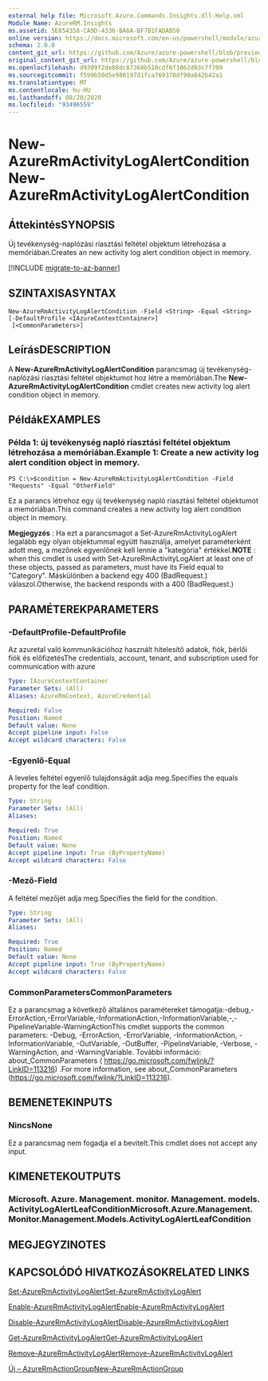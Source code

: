 ```yaml
---
external help file: Microsoft.Azure.Commands.Insights.dll-Help.xml
Module Name: AzureRM.Insights
ms.assetid: 5E854358-CA9D-4336-BA6A-BF7B1FADAB50
online version: https://docs.microsoft.com/en-us/powershell/module/azurerm.insights/new-azurermactivitylogalertcondition
schema: 2.0.0
content_git_url: https://github.com/Azure/azure-powershell/blob/preview/src/ResourceManager/Insights/Commands.Insights/help/New-AzureRmActivityLogAlertCondition.md
original_content_git_url: https://github.com/Azure/azure-powershell/blob/preview/src/ResourceManager/Insights/Commands.Insights/help/New-AzureRmActivityLogAlertCondition.md
ms.openlocfilehash: d9309f2de88dc87368b510cdf6f1062d03c7f709
ms.sourcegitcommit: f599b50d5e980197d1fca769378df90a842b42a1
ms.translationtype: MT
ms.contentlocale: hu-HU
ms.lasthandoff: 08/20/2020
ms.locfileid: "93496559"
---
```

# <span data-ttu-id="a6f12-101">New-AzureRmActivityLogAlertCondition</span><span class="sxs-lookup"><span data-stu-id="a6f12-101">New-AzureRmActivityLogAlertCondition</span></span>

## <span data-ttu-id="a6f12-102">Áttekintés</span><span class="sxs-lookup"><span data-stu-id="a6f12-102">SYNOPSIS</span></span>
<span data-ttu-id="a6f12-103">Új tevékenység-naplózási riasztási feltétel objektum létrehozása a memóriában.</span><span class="sxs-lookup"><span data-stu-id="a6f12-103">Creates an new activity log alert condition object in memory.</span></span>

[!INCLUDE [migrate-to-az-banner](../../includes/migrate-to-az-banner.md)]

## <span data-ttu-id="a6f12-104">SZINTAXISA</span><span class="sxs-lookup"><span data-stu-id="a6f12-104">SYNTAX</span></span>

```
New-AzureRmActivityLogAlertCondition -Field <String> -Equal <String> [-DefaultProfile <IAzureContextContainer>]
 [<CommonParameters>]
```

## <span data-ttu-id="a6f12-105">Leírás</span><span class="sxs-lookup"><span data-stu-id="a6f12-105">DESCRIPTION</span></span>
<span data-ttu-id="a6f12-106">A **New-AzureRmActivityLogAlertCondition** parancsmag új tevékenység-naplózási riasztási feltétel objektumot hoz létre a memóriában.</span><span class="sxs-lookup"><span data-stu-id="a6f12-106">The **New-AzureRmActivityLogAlertCondition** cmdlet creates new activity log alert condition object in memory.</span></span>

## <span data-ttu-id="a6f12-107">Példák</span><span class="sxs-lookup"><span data-stu-id="a6f12-107">EXAMPLES</span></span>

### <span data-ttu-id="a6f12-108">Példa 1: új tevékenység napló riasztási feltétel objektum létrehozása a memóriában.</span><span class="sxs-lookup"><span data-stu-id="a6f12-108">Example 1: Create a new activity log alert condition object in memory.</span></span>
```
PS C:\>$condition = New-AzureRmActivityLogAlertCondition -Field "Requests" -Equal "OtherField"
```

<span data-ttu-id="a6f12-109">Ez a parancs létrehoz egy új tevékenység napló riasztási feltétel objektumot a memóriában.</span><span class="sxs-lookup"><span data-stu-id="a6f12-109">This command creates a new activity log alert condition object in memory.</span></span>

<span data-ttu-id="a6f12-110">**Megjegyzés** : Ha ezt a parancsmagot a Set-AzureRmActivityLogAlert legalább egy olyan objektummal együtt használja, amelyet paraméterként adott meg, a mezőnek egyenlőnek kell lennie a "kategória" értékkel.</span><span class="sxs-lookup"><span data-stu-id="a6f12-110">**NOTE** : when this cmdlet is used with Set-AzureRmActivityLogAlert at least one of these objects, passed as parameters, must have its Field equal to "Category".</span></span> <span data-ttu-id="a6f12-111">Máskülönben a backend egy 400 (BadRequest.) válaszol.</span><span class="sxs-lookup"><span data-stu-id="a6f12-111">Otherwise, the backend responds with a 400 (BadRequest.)</span></span>

## <span data-ttu-id="a6f12-112">PARAMÉTEREK</span><span class="sxs-lookup"><span data-stu-id="a6f12-112">PARAMETERS</span></span>

### <span data-ttu-id="a6f12-113">-DefaultProfile</span><span class="sxs-lookup"><span data-stu-id="a6f12-113">-DefaultProfile</span></span>
<span data-ttu-id="a6f12-114">Az azuretal való kommunikációhoz használt hitelesítő adatok, fiók, bérlői fiók és előfizetés</span><span class="sxs-lookup"><span data-stu-id="a6f12-114">The credentials, account, tenant, and subscription used for communication with azure</span></span>

```yaml
Type: IAzureContextContainer
Parameter Sets: (All)
Aliases: AzureRmContext, AzureCredential

Required: False
Position: Named
Default value: None
Accept pipeline input: False
Accept wildcard characters: False
```

### <span data-ttu-id="a6f12-115">-Egyenlő</span><span class="sxs-lookup"><span data-stu-id="a6f12-115">-Equal</span></span>
<span data-ttu-id="a6f12-116">A leveles feltétel egyenlő tulajdonságát adja meg.</span><span class="sxs-lookup"><span data-stu-id="a6f12-116">Specifies the equals property for the leaf condition.</span></span>

```yaml
Type: String
Parameter Sets: (All)
Aliases: 

Required: True
Position: Named
Default value: None
Accept pipeline input: True (ByPropertyName)
Accept wildcard characters: False
```

### <span data-ttu-id="a6f12-117">-Mező</span><span class="sxs-lookup"><span data-stu-id="a6f12-117">-Field</span></span>
<span data-ttu-id="a6f12-118">A feltétel mezőjét adja meg.</span><span class="sxs-lookup"><span data-stu-id="a6f12-118">Specifies the field for the condition.</span></span>

```yaml
Type: String
Parameter Sets: (All)
Aliases: 

Required: True
Position: Named
Default value: None
Accept pipeline input: True (ByPropertyName)
Accept wildcard characters: False
```

### <span data-ttu-id="a6f12-119">CommonParameters</span><span class="sxs-lookup"><span data-stu-id="a6f12-119">CommonParameters</span></span>
<span data-ttu-id="a6f12-120">Ez a parancsmag a következő általános paramétereket támogatja:-debug,-ErrorAction,-ErrorVariable,-InformationAction,-InformationVariable,-,-PipelineVariable-WarningAction</span><span class="sxs-lookup"><span data-stu-id="a6f12-120">This cmdlet supports the common parameters: -Debug, -ErrorAction, -ErrorVariable, -InformationAction, -InformationVariable, -OutVariable, -OutBuffer, -PipelineVariable, -Verbose, -WarningAction, and -WarningVariable.</span></span> <span data-ttu-id="a6f12-121">További információ: about_CommonParameters ( https://go.microsoft.com/fwlink/?LinkID=113216) .</span><span class="sxs-lookup"><span data-stu-id="a6f12-121">For more information, see about_CommonParameters (https://go.microsoft.com/fwlink/?LinkID=113216).</span></span>

## <span data-ttu-id="a6f12-122">BEMENETEK</span><span class="sxs-lookup"><span data-stu-id="a6f12-122">INPUTS</span></span>

### <span data-ttu-id="a6f12-123">Nincs</span><span class="sxs-lookup"><span data-stu-id="a6f12-123">None</span></span>
<span data-ttu-id="a6f12-124">Ez a parancsmag nem fogadja el a bevitelt.</span><span class="sxs-lookup"><span data-stu-id="a6f12-124">This cmdlet does not accept any input.</span></span>

## <span data-ttu-id="a6f12-125">KIMENETEK</span><span class="sxs-lookup"><span data-stu-id="a6f12-125">OUTPUTS</span></span>

### <span data-ttu-id="a6f12-126">Microsoft. Azure. Management. monitor. Management. models. ActivityLogAlertLeafCondition</span><span class="sxs-lookup"><span data-stu-id="a6f12-126">Microsoft.Azure.Management.Monitor.Management.Models.ActivityLogAlertLeafCondition</span></span>

## <span data-ttu-id="a6f12-127">MEGJEGYZI</span><span class="sxs-lookup"><span data-stu-id="a6f12-127">NOTES</span></span>

## <span data-ttu-id="a6f12-128">KAPCSOLÓDÓ HIVATKOZÁSOK</span><span class="sxs-lookup"><span data-stu-id="a6f12-128">RELATED LINKS</span></span>

[<span data-ttu-id="a6f12-129">Set-AzureRmActivityLogAlert</span><span class="sxs-lookup"><span data-stu-id="a6f12-129">Set-AzureRmActivityLogAlert</span></span>](./Set-AzureRmActivityLogAlert.md)

[<span data-ttu-id="a6f12-130">Enable-AzureRmActivityLogAlert</span><span class="sxs-lookup"><span data-stu-id="a6f12-130">Enable-AzureRmActivityLogAlert</span></span>](./Enable-AzureRmActivityLogAlert.md)

[<span data-ttu-id="a6f12-131">Disable-AzureRmActivityLogAlert</span><span class="sxs-lookup"><span data-stu-id="a6f12-131">Disable-AzureRmActivityLogAlert</span></span>](./Disable-AzureRmActivityLogAlert.md)

[<span data-ttu-id="a6f12-132">Get-AzureRmActivityLogAlert</span><span class="sxs-lookup"><span data-stu-id="a6f12-132">Get-AzureRmActivityLogAlert</span></span>](./Get-AzureRmActivityLogAlert.md)

[<span data-ttu-id="a6f12-133">Remove-AzureRmActivityLogAlert</span><span class="sxs-lookup"><span data-stu-id="a6f12-133">Remove-AzureRmActivityLogAlert</span></span>](./Remove-AzureRmActivityLogAlert.md)

[<span data-ttu-id="a6f12-134">Új – AzureRmActionGroup</span><span class="sxs-lookup"><span data-stu-id="a6f12-134">New-AzureRmActionGroup</span></span>](./Get-AzureRmActionGroup.md)
